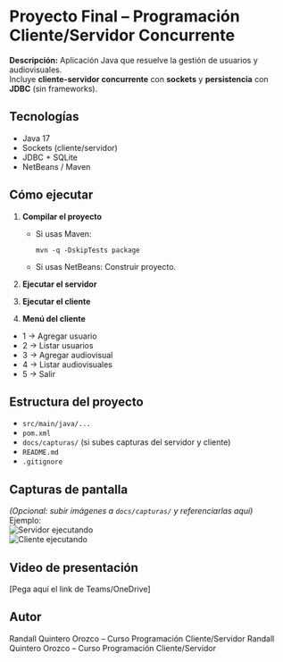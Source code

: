 # Proyecto Final – Programación Cliente/Servidor Concurrente

**Descripción:** Aplicación Java que resuelve la gestión de usuarios y audiovisuales.  
Incluye **cliente-servidor concurrente** con **sockets** y **persistencia** con **JDBC** (sin frameworks).

## Tecnologías
- Java 17
- Sockets (cliente/servidor)
- JDBC + SQLite
- NetBeans / Maven

## Cómo ejecutar

1. **Compilar el proyecto**
   - Si usas Maven:  
     ```
     mvn -q -DskipTests package
     ```
   - Si usas NetBeans: Construir proyecto.

2. **Ejecutar el servidor**

3. **Ejecutar el cliente**

4. **Menú del cliente**
- 1 → Agregar usuario
- 2 → Listar usuarios
- 3 → Agregar audiovisual
- 4 → Listar audiovisuales
- 5 → Salir

## Estructura del proyecto
- `src/main/java/...`
- `pom.xml`
- `docs/capturas/` (si subes capturas del servidor y cliente)
- `README.md`
- `.gitignore`

## Capturas de pantalla
*(Opcional: subir imágenes a `docs/capturas/` y referenciarlas aquí)*  
Ejemplo:  
![Servidor ejecutando](docs/capturas/server-ejecutando.png)  
![Cliente ejecutando](docs/capturas/client-ejecutando.png)

## Video de presentación
[Pega aquí el link de Teams/OneDrive]

## Autor
Randall Quintero Orozco – Curso Programación Cliente/Servidor
Randall Quintero Orozco – Curso Programación Cliente/Servidor

